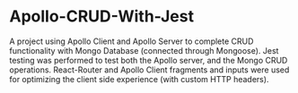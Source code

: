 # Apollo-CRUD-With-Jest
A project using Apollo Client and Apollo Server to complete CRUD functionality with Mongo Database (connected through Mongoose). Jest testing was performed to test both the Apollo server, and the Mongo CRUD operations. React-Router and Apollo Client fragments and inputs were used for optimizing the client side experience (with custom HTTP headers).
